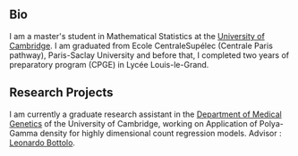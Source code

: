 ## Bio

I am a master's student in Mathematical Statistics at the [University of Cambridge](http://www.dpmms.cam.ac.uk/). I am graduated from Ecole CentraleSupélec (Centrale Paris pathway), Paris-Saclay University and before that, I completed two years of preparatory program (CPGE) in Lycée Louis-le-Grand.

## Research Projects

I am currently a graduate research assistant in the [Department of Medical Genetics](https://medgen.medschl.cam.ac.uk/) of the University of Cambridge, working on Application of Polya-Gamma density for highly dimensional count regression models. 
Advisor : [Leonardo Bottolo](https://www.c2d3.cam.ac.uk/directory/266/dr-leonardo-bottolo).


